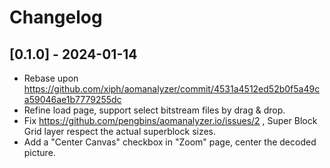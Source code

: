 # Changelog


## [0.1.0] - 2024-01-14

- Rebase upon https://github.com/xiph/aomanalyzer/commit/4531a4512ed52b0f5a49ca59046ae1b7779255dc
- Refine load page, support select bitstream files by drag & drop.
- Fix https://github.com/pengbins/aomanalyzer.io/issues/2 , Super Block Grid layer respect the actual superblock sizes.
- Add a "Center Canvas" checkbox in "Zoom" page, center the decoded picture.


